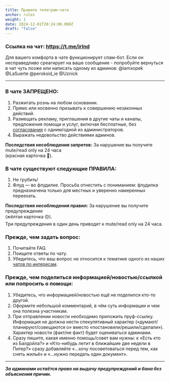 ```yaml
---
title: Правила телеграм-чата
anchor: rules
weight: 1
date: 2024-12-01T20:24:00.000Z
draft: "false"
---
```

### Ссылка на чат: <https://t.me/irlnd>

Для вашего комфорта в чате функционирует спам-бот. Если он несправедливо среагирует на ваше сообщение - попробуйте вернуться в чат чуть позже или написать одному из админов:
@iamxopek
@LaSuerte
@peroksid_ie
@Uznick

- - -

### В чате **ЗАПРЕЩЕНО**:

1. Разжигать рознь на любом основании.
2. Прямо или косвенно призывать к совершению незаконных действий.
3. Размещать рекламу, приглашения в другие чаты и каналы, предложения помощи и услуг, включая бесплатные, без [согласования](https://ireland.helpso.me/#ad) с одним/одной из администраторов.
4. Выражать недовольство действиями админов.

**Последствия несоблюдения запретов:**
За нарушение вы получите mute/read only на 24 часа\
(красная карточка 🔴).

### В чате существуют следующие **ПРАВИЛА**:

1. Не грубить!
2. Флуд — во флудилке. Просьба отнестить с пониманием: флудилка предназначена только для местных и уверенно намеренных переехать.

**Последствия несоблюдения правил:**
За нарушение вы получите предупреждение\
(жёлтая карточка 🟡).\
Три предупреждения в один день приводят к mute/read only на 24 часа.

### **Прежде, чем задать вопрос**:

1. Почитайте FAQ.
2. Поищите ответы по чату.
3. Убедитесь, что ваш вопрос не относится к тематике одного из наших [чатов по интересам](https://ireland.helpso.me/#chats).

### **Прежде, чем поделиться информацией/новостью/ссылкой или попросить о помощи**:

1. Убедитесь, что информацией/новостью ещё не поделился кто-то другой.
2. Оформите небольшой комментарий, в чём суть информации и чем она полезна участникам.
3. При отправлении новости необходимо приложить пруф-ссылку. Информация не должна нести спекулятивный характер («думают/планируют/совещаются о» вместо «постановили/решили/сделали»). Характер новости (факт/не факт) будет оцениваться админами.
4. Сразу пишите, какая именно помощь/совет вам нужны: к «Есть кто из Балдойла?» и «Кто-нибудь летит в ближайшие две недели в Питер?» сразу добавляйте «...хочу посоветоваться перед тем, как снять жильё» и «...нужно передать один документ».

- - -

***За админами остаётся право на выдачу предупреждений и бана без объяснения причин.***
